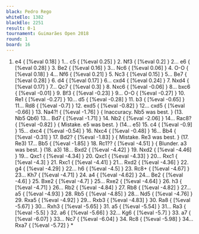 ```yaml
---
black: Pedro Rego
whiteElo: 1382
blackElo: 2251
result: 0-1
tournament: Guimarães Open 2018
round: 1
board: 16
---
```


1. e4 { [%eval 0.18] } 1... c5 { [%eval 0.25] } 2. Nf3 { [%eval 0.2] } 2... e6 { [%eval 0.28] } 3. Be2 { [%eval 0.16] } 3... Nc6 { [%eval 0.06] } 4. O-O { [%eval 0.18] } 4... Nf6 { [%eval 0.21] } 5. Nc3 { [%eval 0.15] } 5... Be7 { [%eval 0.28] } 6. d4 { [%eval 0.17] } 6... cxd4 { [%eval 0.24] } 7. Nxd4 { [%eval 0.17] } 7... Qc7 { [%eval 0.3] } 8. Nxc6 { [%eval -0.06] } 8... bxc6 { [%eval -0.01] } 9. Bf3 { [%eval -0.23] } 9... O-O { [%eval -0.27] } 10. Re1 { [%eval -0.27] } 10... d5 { [%eval -0.28] } 11. b3 { [%eval -0.65] } 11... Rd8 { [%eval -0.7] } 12. exd5 { [%eval -0.82] } 12... cxd5 { [%eval -0.66] } 13. Na4?! { [%eval -1.76] } { Inaccuracy. Nb5 was best. } (13. Nb5 Qb6) 13... Bd7 { [%eval -1.71] } 14. Nb2 { [%eval -2.06] } 14... Rac8? { [%eval -0.82] } { Mistake. e5 was best. } (14... e5) 15. c4 { [%eval -0.9] } 15... dxc4 { [%eval -0.54] } 16. Nxc4 { [%eval -0.48] } 16... Bb4 { [%eval -0.31] } 17. Bd2? { [%eval -1.83] } { Mistake. Re3 was best. } (17. Re3) 17... Bb5 { [%eval -1.85] } 18. Rc1?? { [%eval -4.51] } { Blunder. a3 was best. } (18. a3) 18... Bxd2 { [%eval -4.42] } 19. Nxd2 { [%eval -4.46] } 19... Qxc1 { [%eval -4.34] } 20. Qxc1 { [%eval -4.33] } 20... Rxc1 { [%eval -4.3] } 21. Rxc1 { [%eval -4.41] } 21... Rxd2 { [%eval -4.36] } 22. g4 { [%eval -4.29] } 22... h6 { [%eval -4.5] } 23. Rc8+ { [%eval -4.67] } 23... Kh7 { [%eval -4.71] } 24. a4 { [%eval -4.62] } 24... Be2 { [%eval -4.6] } 25. Bxe2 { [%eval -4.7] } 25... Rxe2 { [%eval -4.64] } 26. h3 { [%eval -4.71] } 26... Rb2 { [%eval -4.84] } 27. Rb8 { [%eval -4.82] } 27... a5 { [%eval -4.93] } 28. Rb5 { [%eval -4.85] } 28... Nd5 { [%eval -4.76] } 29. Rxa5 { [%eval -4.92] } 29... Rxb3 { [%eval -4.83] } 30. Ra8 { [%eval -5.67] } 30... Rxh3 { [%eval -5.65] } 31. a5 { [%eval -5.54] } 31... Ra3 { [%eval -5.5] } 32. a6 { [%eval -5.66] } 32... Kg6 { [%eval -5.7] } 33. a7 { [%eval -6.07] } 33... Nc7 { [%eval -6.04] } 34. Rc8 { [%eval -5.98] } 34... Rxa7 { [%eval -5.72] } *
